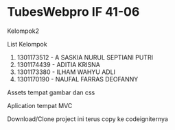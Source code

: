 # TubesWebpro IF 41-06
Kelompok2


List Kelompok
1. 1301173512 - A SASKIA NURUL SEPTIANI PUTRI
2. 1301174439 - ADITIA KRISNA
3. 1301173380 - ILHAM WAHYU ADLI
4. 1301170190 - NAUFAL FARRAS DEOFANNY


Assets tempat gambar dan css

Aplication tempat MVC

Download/Clone project ini terus copy ke codeigniternya
